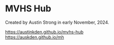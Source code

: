 # MVHS Hub
Created by Austin Strong in early November, 2024.  

https://austinkden.github.io/mvhs-hub  
https://auskden.github.io/mh  
